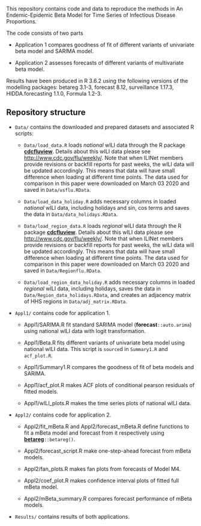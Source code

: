 

This repository contains code and data to reproduce the methods in 
An Endemic-Epidemic Beta Model for Time Series of Infectious Disease Proportions.

The code consists of two parts

* Application 1 compares goodness of fit of different variants of univariate beta model and SARIMA model. 

* Application 2 assesses forecasts of different variants of multivariate beta model. 

Results have been produced in R 3.6.2 using the following versions of
the modelling packages: betareg 3.1-3, forecast 8.12, surveillance 1.17.3,
HIDDA.forecasting 1.1.0, Formula 1.2-3.


## Repository structure

* `Data/` contains the downloaded and prepared datasets and associated R scripts:

    * `Data/load_data.R` loads *national* wILI data through the R package [**cdcfluview**](https://cran.r-project.org/web/packages/cdcfluview/index.html). Details about this wILI data please see http://www.cdc.gov/flu/weekly/. Note that when ILINet members provide revisions or backfill reports for past weeks, the wILI data will be updated accordingly. This means that data will have small difference when loading at different time points. The data used for comparison in this paper were downloaded on March 03 2020 and saved in `Data/usflu.RData`.

    * `Data/load_data_holiday.R` adds necessary columns in loaded *national* wILI data, including holidays and sin, cos terms and saves the data in `Data/data_holidays.RData`.
    
    * `Data/load_region_data.R` loads *regional* wILI data through the R package [**cdcfluview**](https://cran.r-project.org/web/packages/cdcfluview/index.html). Details about this wILI data please see http://www.cdc.gov/flu/weekly/. Note that when ILINet members provide revisions or backfill reports for past weeks, the wILI data will be updated accordingly. This means that data will have small difference when loading at different time points. The data used for comparison in this paper were downloaded on March 03 2020 and saved in `Data/Regionflu.RData`.

    * `Data/load_region_data_holiday.R` adds necessary columns in loaded *regional* wILI data, including holidays, saves the data in `Data/Region_data_holidays.RData`, and creates an adjacency matrix of HHS regions in `Data/adj_matrix.RData`.
    
* `Appl1/` contains code for application 1.

    * Appl1/SARIMA.R fit standard SARIMA model (**forecast**`::auto.arima`) using national wILI data with logit transformation.

    * Appl1/Beta.R fits different variants of univariate beta model using national wILI data. This script is `source`d in `Summary1.R` and `acf_plot.R`.

    * Appl1/Summary1.R compares the goodness of fit of beta models and SARIMA.
   
    * Appl1/acf_plot.R makes ACF plots of conditional pearson residuals of fitted models.
   
    * Appl1/wILI_plots.R makes the time series plots of national wILI data.
    
* `Appl2/` contains code for application 2.

    * Appl2/fit_mBeta.R and Appl2/forecast_mBeta.R define functions to fit a mBeta model and forecast from it respectively using [**betareg**](https://CRAN.R-project.org/package=betareg)`::betareg()`.
    
    * Appl2/forecast_script.R make one-step-ahead forecast from mBeta models.
    
    * Appl2/fan_plots.R makes fan plots from forecasts of Model M4.
    
    * Appl2/coef_plot.R makes confidence interval plots of fitted full mBeta model.
    
    * Appl2/mBeta_summary.R compares forecast performance of mBeta models.
    
* `Results/` contains results of both applications.
    
